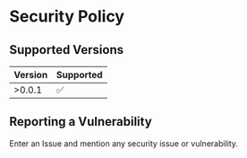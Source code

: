 # Security Policy

## Supported Versions

| Version | Supported          |
| ------- | ------------------ |
| >0.0.1  | :white_check_mark: |

## Reporting a Vulnerability

Enter an Issue and mention any security issue or vulnerability.
